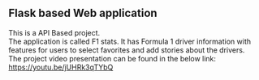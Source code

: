 ## Flask based Web application

This is a API Based project. \
The application is called F1 stats. It has Formula 1 driver information with features for users to select favorites and add stories about the drivers. \
The project video presentation can be found in the below link: \
https://youtu.be/jUHRk3qTYbQ
